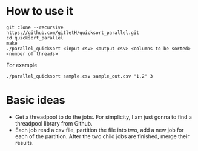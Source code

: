 # How to use it

```
git clone --recursive https://github.com/gitletH/quicksort_parallel.git
cd quicksort_parallel
make
./parallel_quicksort <input csv> <output csv> <columns to be sorted> <number of threads>
```

For example

```
./parallel_quicksort sample.csv sample_out.csv "1,2" 3
```

# Basic ideas
* Get a threadpool to do the jobs. For simplicity, I am just gonna to find a threadpool library from Github.
* Each job read a csv file, partition the file into two, add a new job for each of the partition. After the two child jobs are finished, merge their results.
